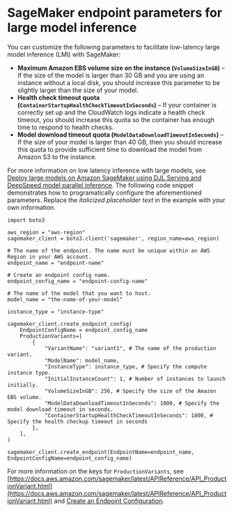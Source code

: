 # SageMaker endpoint parameters for large model inference<a name="realtime-endpoints-large-model-hosting"></a>

 You can customize the following parameters to facilitate low\-latency large model inference \(LMI\) with SageMaker: 
+  **Maximum Amazon EBS volume size on the instance \(`VolumeSizeInGB`\)** – If the size of the model is larger than 30 GB and you are using an instance without a local disk, you should increase this parameter to be slightly larger than the size of your model\. 
+  **Health check timeout quota \(`ContainerStartupHealthCheckTimeoutInSeconds`\)** – If your container is correctly set up and the CloudWatch logs indicate a health check timeout, you should increase this quota so the container has enough time to respond to health checks\. 
+  **Model download timeout quota \(`ModelDataDownloadTimeoutInSeconds`\)** – If the size of your model is larger than 40 GB, then you should increase this quota to provide sufficient time to download the model from Amazon S3 to the instance\. 

 For more information on low latency inference with large models, see [ Deploy large models on Amazon SageMaker using DJL Serving and DeepSpeed model parallel inference](http://aws.amazon.com/blogs/machine-learning/deploy-large-models-on-amazon-sagemaker-using-djlserving-and-deepspeed-model-parallel-inference/)\. The following code snippet demonstrates how to programatically configure the aforementioned parameters\. Replace the *italicized placeholder text* in the example with your own information\. 

```
import boto3

aws_region = "aws-region"
sagemaker_client = boto3.client('sagemaker', region_name=aws_region)

# The name of the endpoint. The name must be unique within an AWS Region in your AWS account.
endpoint_name = "endpoint-name"

# Create an endpoint config name.
endpoint_config_name = "endpoint-config-name"

# The name of the model that you want to host.
model_name = "the-name-of-your-model"

instance_type = "instance-type"

sagemaker_client.create_endpoint_config(
    EndpointConfigName = endpoint_config_name
    ProductionVariants=[
        {
            "VariantName": "variant1", # The name of the production variant.
            "ModelName": model_name,
            "InstanceType": instance_type, # Specify the compute instance type.
            "InitialInstanceCount": 1, # Number of instances to launch initially.
            "VolumeSizeInGB": 256, # Specify the size of the Amazon EBS volume.
            "ModelDataDownloadTimeoutInSeconds": 1800, # Specify the model download timeout in seconds.
            "ContainerStartupHealthCheckTimeoutInSeconds": 1800, # Specify the health checkup timeout in seconds
        },
    ],
)

sagemaker_client.create_endpoint(EndpointName=endpoint_name, EndpointConfigName=endpoint_config_name)
```

 For more information on the keys for `ProductionVariants`, see [https://docs.aws.amazon.com/sagemaker/latest/APIReference/API_ProductionVariant.html](https://docs.aws.amazon.com/sagemaker/latest/APIReference/API_ProductionVariant.html) and [Create an Endpoint Configuration](realtime-endpoints-deployment.md#realtime-endpoints-deployment-create-endpoint-config)\. 